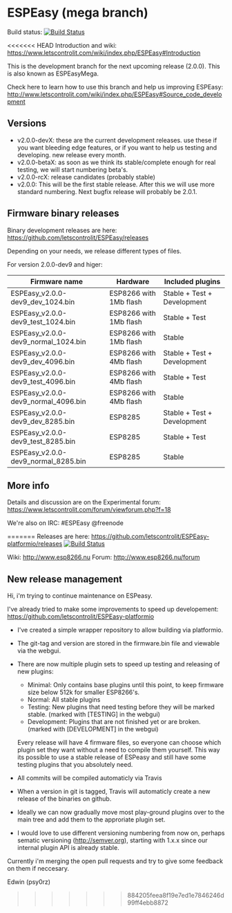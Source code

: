 # ESPEasy (mega branch)

Build status: [![Build Status](https://travis-ci.org/letscontrolit/ESPEasy.svg?branch=mega)](https://travis-ci.org/letscontrolit/ESPEasy)

<<<<<<< HEAD
Introduction and wiki: https://www.letscontrolit.com/wiki/index.php/ESPEasy#Introduction

This is the development branch for the next upcoming release (2.0.0). This is also known as ESPEasyMega.

Check here to learn how to use this branch and help us improving ESPEasy: http://www.letscontrolit.com/wiki/index.php/ESPEasy#Source_code_development

## Versions

* v2.0.0-devX: these are the current development releases. use these if you want bleeding edge features, or if you want to help us testing and developing. new release every month.
* v2.0.0-betaX: as soon as we think its stable/complete enough for real testing, we will start numbering beta's.
* v2.0.0-rcX: release candidates (probably stable)
* v2.0.0: This will be the first stable release. After this we will use more standard numbering. Next bugfix release will probably be 2.0.1.

## Firmware binary releases

Binary development releases are here: https://github.com/letscontrolit/ESPEasy/releases

Depending on your needs, we release different types of files.

For version 2.0.0-dev9 and higer:

Firmware name                        | Hardware                | Included plugins            |
-------------------------------------|-------------------------|-----------------------------|
ESPEasy_v2.0.0-dev9_dev_1024.bin     | ESP8266 with 1Mb flash  | Stable + Test + Development |
ESPEasy_v2.0.0-dev9_test_1024.bin    | ESP8266 with 1Mb flash  | Stable + Test               |
ESPEasy_v2.0.0-dev9_normal_1024.bin  | ESP8266 with 1Mb flash  | Stable                      |
ESPEasy_v2.0.0-dev9_dev_4096.bin     | ESP8266 with 4Mb flash  | Stable + Test + Development |
ESPEasy_v2.0.0-dev9_test_4096.bin    | ESP8266 with 4Mb flash  | Stable + Test               |
ESPEasy_v2.0.0-dev9_normal_4096.bin  | ESP8266 with 4Mb flash  | Stable                      |
ESPEasy_v2.0.0-dev9_dev_8285.bin     | ESP8285                 | Stable + Test + Development |
ESPEasy_v2.0.0-dev9_test_8285.bin    | ESP8285                 | Stable + Test               |
ESPEasy_v2.0.0-dev9_normal_8285.bin  | ESP8285                 | Stable                      |

## More info

Details and discussion are on the Experimental forum: https://www.letscontrolit.com/forum/viewforum.php?f=18

We're also on IRC: #ESPEasy @freenode

=======
Releases are here: https://github.com/letscontrolit/ESPEasy-platformio/releases [![Build Status](https://travis-ci.org/letscontrolit/ESPEasy-platformio.svg?branch=master)](https://travis-ci.org/letscontrolit/ESPEasy-platformio)

Wiki: http://www.esp8266.nu
Forum: http://www.esp8266.nu/forum


## New release management

Hi, i'm trying to continue maintenance on ESPeasy.

I've already tried to make some improvements to speed up developement: https://github.com/letscontrolit/ESPEasy-platformio

 * I've created a simple wrapper repository to allow building via platformio.
 * The git-tag and version are stored in the firmware.bin file and viewable via the webgui.
 * There are now multiple plugin sets to speed up testing and releasing of new plugins:
   * Minimal: Only contains base plugins until this point, to keep firmware size below 512k for smaller ESP8266's.
   * Normal: All stable plugins
   * Testing: New plugins that need testing before they will be marked stable. (marked with [TESTING] in the webgui)
   * Development: Plugins that are not finished yet or are broken. (marked with [DEVELOPMENT] in the webgui)

   Every release will have 4 firmware files, so everyone can choose which plugin set they want without a need to compile them yourself. This way its possible to use a stable release of ESPeasy and still have some testing plugins that you absolutely need. 
   
 * All commits will be compiled automaticly via Travis
 * When a version in git is tagged, Travis will automaticly create a new release of the binaries on github.
 * Ideally we can now gradually move most play-ground plugins over to the main tree and add them to the approriate plugin set.
 * I would love to use different versioning numbering from now on, perhaps sematic versioning (http://semver.org), starting with 1.x.x since our internal plugin API is already stable.
 
Currently i'm merging the open pull requests and try to give some feedback on them if neccesary.
 
Edwin (psy0rz)
>>>>>>> 884205feea8f19e7ed1e7846246d99ff4ebb8872

